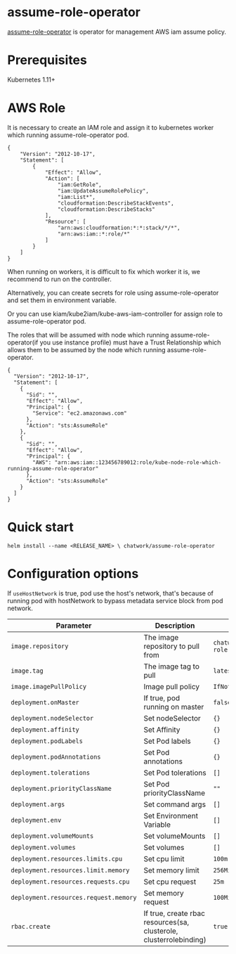 # assume-role-operator

[assume-role-operator](https://github.com/chatwork/assume-role-operator) is operator for management AWS iam assume policy.

# Prerequisites

Kubernetes 1.11+

# AWS Role

It is necessary to create an IAM role and assign it to kubernetes worker which running assume-role-operator pod.

```
{
    "Version": "2012-10-17",
    "Statement": [
        {
            "Effect": "Allow",
            "Action": [
                "iam:GetRole",
                "iam:UpdateAssumeRolePolicy",
                "iam:List*",
                "cloudformation:DescribeStackEvents",
                "cloudformation:DescribeStacks"
            ],
            "Resource": [
                "arn:aws:cloudformation:*:*:stack/*/*",
                "arn:aws:iam::*:role/*"
            ]
        }
    ]
}
```

When running on workers, it is difficult to fix which worker it is, we recommend to run on the controller.

Alternatively, you can create secrets for role using assume-role-operator and set them in environment variable.

Or you can use kiam/kube2iam/kube-aws-iam-controller for assign role to assume-role-operator pod.

The roles that will be assumed with node which running assume-role-operator(if you use instance profile) must have a Trust Relationship which allows them to be assumed by the node which running assume-role-operator.

```
{
  "Version": "2012-10-17",
  "Statement": [
    {
      "Sid": "",
      "Effect": "Allow",
      "Principal": {
        "Service": "ec2.amazonaws.com"
      },
      "Action": "sts:AssumeRole"
    },
    {
      "Sid": "",
      "Effect": "Allow",
      "Principal": {
        "AWS": "arn:aws:iam::123456789012:role/kube-node-role-which-running-assume-role-operator"
      },
      "Action": "sts:AssumeRole"
    }
  ]
}
```

# Quick start

```
helm install --name <RELEASE_NAME> \ chatwork/assume-role-operator
```

# Configuration options

If `useHostNetwork` is true, pod use the host's network, that's because of    running pod with hostNetwork to bypass metadata service block from pod network.

|  Parameter | Description | Default |
| --- | --- | --- |
| `image.repository` | The image repository to pull from | `chatwork/assume-role-operator`|
| `image.tag` | The image tag to pull | `latest`|
| `image.imagePullPolicy` | Image pull policy | `IfNotPresent` |
| `deployment.onMaster` | If true, pod running on master | `false`|
| `deployment.nodeSelector` | Set nodeSelector | `{}`|
| `deployment.affinity` | Set Affinity | `{}` |
| `deployment.podLabels` | Set Pod labels | `{}` |
| `deployment.podAnnotations` | Set Pod annotations | `{}`|
| `deployment.tolerations` | Set Pod tolerations | `[]`|
| `deployment.priorityClassName` | Set Pod priorityClassName | `""`|
| `deployment.args` | Set command args | `[]` |
| `deployment.env` | Set Environment Variable | `[]` |
| `deployment.volumeMounts` | Set volumeMounts | `[]` |
| `deployment.volumes` | Set volumes | `[]` |
| `deployment.resources.limits.cpu` | Set cpu limit | `100m` |
| `deployment.resources.limit.memory` | Set memory limit | `256Mi` |
| `deployment.resources.requests.cpu` | Set cpu request | `25m` |
| `deployment.resources.request.memory` | Set memory request | `100Mi` |
| `rbac.create` | If true, create rbac resources(sa, clusterole, clusterrolebinding) | `true`
